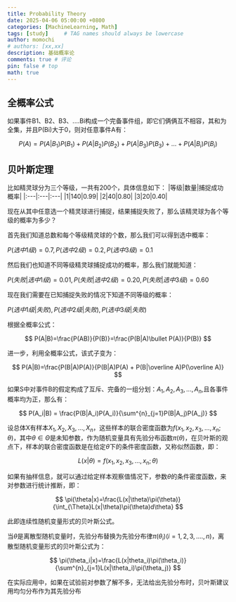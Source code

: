 ```yaml
---
title: Probability Theory
date: 2025-04-06 05:00:00 +0800
categories: [MachineLearning, Math]
tags: [study]     # TAG names should always be lowercase
author: momochi
# authors: [xx,xx]
description: 基础概率论
comments: true # 评论
pin: false # top 
math: true
---
```


## 全概率公式

如果事件B1、B2、B3、....Bi构成一个完备事件组，即它们俩俩互不相容，其和为全集，并且P(Bi)大于0，则对任意事件A有：

$$
P(A)=P(A|B_1)P(B_1)+P(A|B_2)P(B_2)+P(A|B_3)P(B_3)+...+P(A|B_i)P(B_i)
$$


## 贝叶斯定理

比如精灵球分为三个等级，一共有200个，具体信息如下：
|等级|数量|捕捉成功概率|
|:---|:---|:---|
|1|140|0.99|
|2|40|0.80|
|3|20|0.40|

现在从其中任意选一个精灵球进行捕捉，结果捕捉失败了，那么该精灵球为各个等级的概率为多少？

首先我们知道总数和每个等级精灵球的个数，那么我们可以得到选中概率：

$P(选中1级)=0.7,P(选中2级)=0.2,P(选中3级)=0.1$

然后我们也知道不同等级精灵球捕捉成功的概率，那么我们就能知道：

$P(失败|选中1级)=0.01,P(失败|选中2级)=0.20,P(失败|选中3级)=0.60$

现在我们需要在已知捕捉失败的情况下知道不同等级的概率：

$P(选中1级|失败),P(选中2级|失败),P(选中3级|失败)$

根据全概率公式：

$$
P(A|B)=\frac{P(AB)}{P(B)}=\frac{P(B|A)\bullet P(A)}{P(B)}
$$

进一步，利用全概率公式，该式子变为：

$$
P(A|B)=\frac{P(B|A)P(A)}{P(B|A)P(A) + P(B|\overline A)P(\overline A)}
$$

如果S中对事件B的假定构成了互斥、完备的一组分划：$A_1,A_2,A_3,...,A_n$,且各事件概率均为正，那么有：

$$
P(A_i|B) = \frac{P(B|A_i)P(A_i)}{\sum^{n}_{j=1}P(B|A_j)P(A_j)}
$$

设总体X有样本$X_1,X_2,X_3,...,X_n$，这些样本的联合密度函数为$f(x_1,x_2,x_3,...,x_n;\theta)$，其中$\theta\in\Theta$是未知参数，作为随机变量具有先验分布函数$\pi(\theta)$，在贝叶斯的观点下，样本的联合密度函数是在给定$\theta$下的条件密度函数，又称似然函数，即：

$$
L(x|\theta)=f(x_1,x_2,x_3,...,x_n;\theta)
$$

如果有抽样信息，就可以通过给定样本观察值情况下，参数$\theta$的条件密度函数，来对参数进行统计推断，即：

$$
\pi(\theta|x)=\frac{L(x|\theta)\pi(\theta)}{\int_{\Theta}L(x|\theta)\pi(\theta)d\theta}
$$

此即连续性随机变量形式的贝叶斯公式。

当$\theta$是离散型随机变量时，先验分布替换为先验分布律$\pi(\theta_i)(i=1,2,3,....,n)$，离散型随机变量形式的贝叶斯公式为：

$$
\pi(\theta_i|x)=\frac{L(x|theta_i)\pi(\theta_i)}{\sum^{n}_{j=1}L(x|\theta_i)\pi(\theta_j)}
$$

在实际应用中，如果在试验前对参数了解不多，无法给出先验分布时，贝叶斯建议用均匀分布作为其先验分布